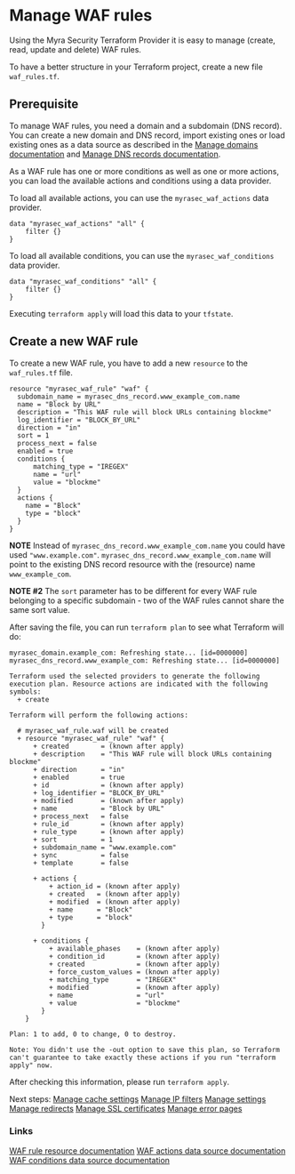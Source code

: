 # Manage WAF rules

Using the Myra Security Terraform Provider it is easy to manage (create, read, update and delete) WAF rules.

To have a better structure in your Terraform project, create a new file `waf_rules.tf`.

## Prerequisite

To manage WAF rules, you need a domain and a subdomain (DNS record). You can create a new domain and DNS record, import existing ones or load existing ones as a data source as described in the [Manage domains documentation](./domains.md) and [Manage DNS records documentation](./dns_records.md).

As a WAF rule has one or more conditions as well as one or more actions, you can load the available actions and conditions using a data provider.

To load all available actions, you can use the `myrasec_waf_actions` data provider.
```hcl
data "myrasec_waf_actions" "all" {
    filter {}
}
```

To load all available conditions, you can use the `myrasec_waf_conditions` data provider.
```hcl
data "myrasec_waf_conditions" "all" {
    filter {}
}
```
Executing `terraform apply` will load this data to your `tfstate`.

## Create a new WAF rule
To create a new WAF rule, you have to add a new `resource` to the `waf_rules.tf` file.

```hcl
resource "myrasec_waf_rule" "waf" {
  subdomain_name = myrasec_dns_record.www_example_com.name
  name = "Block by URL"
  description = "This WAF rule will block URLs containing blockme"
  log_identifier = "BLOCK_BY_URL"
  direction = "in"
  sort = 1
  process_next = false
  enabled = true
  conditions {
      matching_type = "IREGEX"
      name = "url"
      value = "blockme"
  }
  actions {
    name = "Block"
    type = "block"
  }
}
```

**NOTE** Instead of `myrasec_dns_record.www_example_com.name` you could have used `"www.example.com"`. `myrasec_dns_record.www_example_com.name` will point to the existing DNS record resource with the (resource) name `www_example_com`.

**NOTE #2** The `sort` parameter has to be different for every WAF rule belonging to a specific subdomain - two of the WAF rules cannot share the same sort value.

After saving the file, you can run `terraform plan` to see what Terraform will do:
```
myrasec_domain.example_com: Refreshing state... [id=0000000]
myrasec_dns_record.www_example_com: Refreshing state... [id=0000000]

Terraform used the selected providers to generate the following execution plan. Resource actions are indicated with the following symbols:
  + create

Terraform will perform the following actions:

  # myrasec_waf_rule.waf will be created
  + resource "myrasec_waf_rule" "waf" {
      + created        = (known after apply)
      + description    = "This WAF rule will block URLs containing blockme"
      + direction      = "in"
      + enabled        = true
      + id             = (known after apply)
      + log_identifier = "BLOCK_BY_URL"
      + modified       = (known after apply)
      + name           = "Block by URL"
      + process_next   = false
      + rule_id        = (known after apply)
      + rule_type      = (known after apply)
      + sort           = 1
      + subdomain_name = "www.example.com"
      + sync           = false
      + template       = false

      + actions {
          + action_id = (known after apply)
          + created   = (known after apply)
          + modified  = (known after apply)
          + name      = "Block"
          + type      = "block"
        }

      + conditions {
          + available_phases    = (known after apply)
          + condition_id        = (known after apply)
          + created             = (known after apply)
          + force_custom_values = (known after apply)
          + matching_type       = "IREGEX"
          + modified            = (known after apply)
          + name                = "url"
          + value               = "blockme"
        }
    }

Plan: 1 to add, 0 to change, 0 to destroy.

Note: You didn't use the -out option to save this plan, so Terraform can't guarantee to take exactly these actions if you run "terraform apply" now.
```

After checking this information, please run `terraform apply`.

Next steps:
[Manage cache settings](./cache_settings.md)
[Manage IP filters](./ip_filters.md)
[Manage settings](./settings.md)
[Manage redirects](./redirects.md)
[Manage SSL certificates](./ssl_certificates.md)
[Manage error pages](./error_pages.md)

### Links
[WAF rule resource documentation](https://registry.terraform.io/providers/Myra-Security-GmbH/myrasec/latest/docs/resources/waf_rule)
[WAF actions data source documentation](https://registry.terraform.io/providers/Myra-Security-GmbH/myrasec/latest/docs/data-sources/waf_actions)
[WAF conditions data source documentation](https://registry.terraform.io/providers/Myra-Security-GmbH/myrasec/latest/docs/data-sources/waf_conditions)